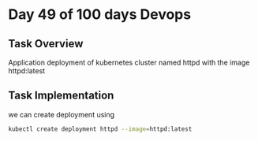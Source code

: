 # Day 49 of 100 days Devops

## Task Overview
Application deployment of kubernetes cluster named httpd with the image httpd:latest

## Task Implementation
we can create deployment using 
```bash 
kubectl create deployment httpd --image=httpd:latest
```